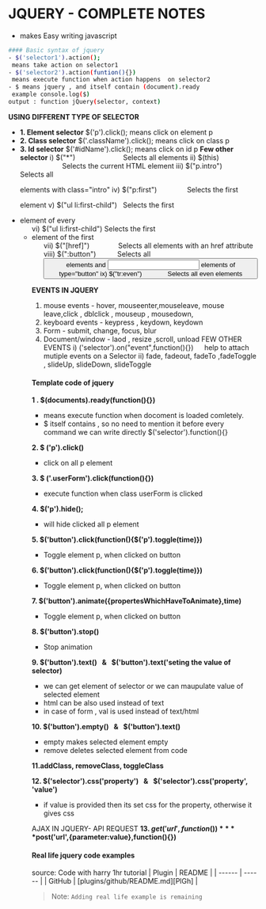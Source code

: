 # JQUERY - COMPLETE NOTES
- makes Easy writing javascript

```sh
#### Basic syntax of jquery
- $('selector1').action();
 means take action on selector1
- $('selector2').action(funtion(){})
 means execute function when action happens  on selector2
- $ means jquery , and itself contain (document).ready
 example console.log($)
output : function jQuery(selector, context)
```
**USING DIFFERENT TYPE OF SELECTOR**
-  **1.  Element selector**
 $('p').click();
means click on element p
-  **2.  Class selector**
 $('.className').click();
means click on class p
-  **3.  Id selector**
 $('#idName').click();
means click on id p
**Few other selector**
 i) $("*") &nbsp;&emsp;&ensp; &emsp; &emsp;&emsp;&emsp;	Selects all elements
 ii) $(this)  &nbsp;&emsp;&ensp;&emsp;&emsp;&emsp;&emsp; Selects the current HTML element
 iii) $("p.intro")  &nbsp; &ensp; &emsp;&emsp; Selects all <p> elements with class="intro"
iv) $("p:first")   &emsp;&ensp;  &emsp;&emsp;  	Selects the first <p> element
v) $("ul li:first-child")  &nbsp; Selects the first <li> element of every <ul> 
vi) $("ul li:first-child")  Selects the first <li> element of the first <ul>
vii) $("[href]") &emsp; &emsp;&nbsp;&emsp;   	Selects all elements with an href attribute
viii) $(":button")&emsp; &ensp;&emsp; Selects all <button> elements and <input> elements of type="button"
ix) $("tr:even") &nbsp;&emsp; &ensp; &emsp; Selects all even <tr> elements

**EVENTS IN JQUERY**
1. mouse events - hover, mouseenter,mouseleave, mouse leave,click , dblclick , mouseup , mousedown,
2. keyboard events - keypress , keydown, keydown
3. Form - submit, change, focus, blur
4. Document/window - laod , resize ,scroll, unload
  FEW OTHER EVENTS
  i) ('selector').on("event",function(){})  &emsp; help to attach mutiple events on a Selector
 ii) fade, fadeout, fadeTo ,fadeToggle , slideUp, slideDown, slideToggle
 
#### Template code of jquery
**1 . $(documents).ready(function(){})**
- means execute function when docoment is loaded comletely.
- $ itself contains , so no need to mention it before every command
 we can write directly $('selector').function(){}

**2. $ ('p').click()**
- click on all p element
 
**3. $ ('.userForm').click(function(){})**
- execute function when class userForm is clicked
 
**4. $('p').hide();**
- will hide clicked all p element

**5. $('button').click(function(){$('p').toggle(time)})**
- Toggle element p, when clicked on button

**6. $('button').click(function(){$('p').toggle(time)})**
- Toggle element p, when clicked on button

**7. $('button').animate({propertesWhichHaveToAnimate},time)**
- Toggle element p, when clicked on button

**8. $('button').stop()**
- Stop animation 

**9. $('button').text() &nbsp; & &nbsp; $('button').text('seting the value of selector)**
- we can get element of selector or we can maupulate value of selected element
- html can be also used instead of text
- in case of form , val is used instead of text/html

**10. $('button').empty()  &nbsp; & &nbsp; $('button').text()**
- empty makes selected element empty
- remove deletes selected element from code

**11.addClass, removeClass, toggleClass**

**12. $('selector').css('property')  &nbsp; & &nbsp; $('selector').css('property', 'value')**
- if value is provided then its set css for the property, otherwise it gives css

AJAX IN JQUERY- API REQUEST
**13. $get('url',function(){})**
**$post('url',{parameter:value},function(){})**
####  Real life jquery code examples

source: Code with harry 1hr tutorial
| Plugin | README |
| ------ | ------ |
| GitHub | [plugins/github/README.md][PlGh] |

> Note: `Adding real life example is remaining` 

   [PlGa]: <https://github.com/RahulHP/dillinger/blob/master/plugins/googleanalytics/README.md>